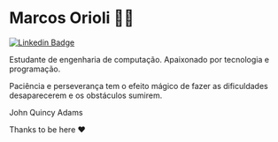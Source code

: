 # Marcos Orioli 👨‍💻

[![Linkedin Badge](https://img.shields.io/badge/-LinkedIn-blue?style=flat-square&logo=Linkedin&logoColor=white&link=https://www.linkedin.com/in/oriolli/)](https://www.linkedin.com/in/oriolli/)

Estudante de engenharia de computação. Apaixonado por tecnologia e programação. 

Paciência e perseverança tem o efeito mágico de fazer as dificuldades desaparecerem e os obstáculos sumirem.

 John Quincy Adams

Thanks to be here ❤
